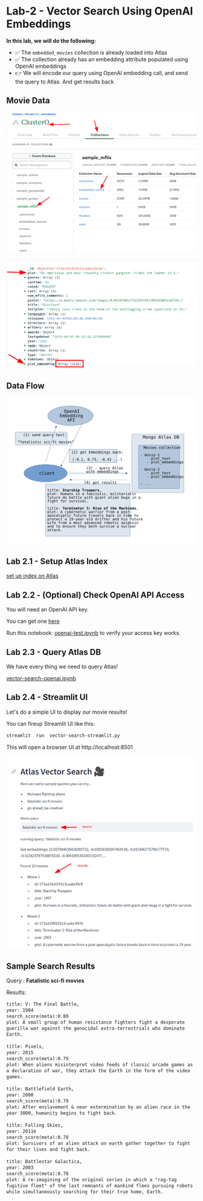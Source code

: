 # Lab-2 - Vector Search Using OpenAI Embeddings

**In this lab, we will do the following:**

- ✅ The `embedded_movies` collection is already loaded into Atlas
- ✅ The collection already has an embedding attribute populated using OpenAI embeddings
- 👉 We will encode our query using OpenAI embedding call, and send the query to Atlas.  And get results back

## Movie Data

![](../images/mflix-1.png)

![](../images/mflix-embeddings-2.png)

## Data Flow

![architecture](../images//architecture-1.svg)

## Lab 2.1 - Setup Atlas Index

[set up index on Atlas](setup-atlas-index.md)

## Lab 2.2 - (Optional) Check OpenAI API Access

You will need an OpenAI API key.

You can get one [here](https://platform.openai.com/account/api-keys)

Run this notebook: [openai-test.ipynb](openai-test.ipynb) to verify your access key works.

## Lab 2.3 - Query Atlas DB

We have every thing we need to query Atlas!

[vector-search-openai.ipynb](vector-search-openai.ipynb)

## Lab 2.4 - Streamlit UI

Let's do a simple UI to display our movie results!

You can fireup Streamlit UI like this:

```bash
streamlit  run  vector-search-streamlit.py
```

This will open a browser UI at http://localhost:8501

![](../images//streamlit-ui1.png)

## Sample Search Results

Query : **Fatalistic sci-fi movies**

Results:

```text
title: V: The Final Battle,
year: 1984
search_score(meta):0.80
plot: A small group of human resistance fighters fight a desperate guerilla war against the genocidal extra-terrestrials who dominate Earth.

title: Pixels,
year: 2015
search_score(meta):0.79
plot: When aliens misinterpret video feeds of classic arcade games as a declaration of war, they attack the Earth in the form of the video games.

title: Battlefield Earth,
year: 2000
search_score(meta):0.79
plot: After enslavement & near extermination by an alien race in the year 3000, humanity begins to fight back.

title: Falling Skies,
year: 2011è
search_score(meta):0.78
plot: Survivors of an alien attack on earth gather together to fight for their lives and fight back.

title: Battlestar Galactica,
year: 2003
search_score(meta):0.78
plot: A re-imagining of the original series in which a "rag-tag fugitive fleet" of the last remnants of mankind flees pursuing robots while simultaneously searching for their true home, Earth.
```